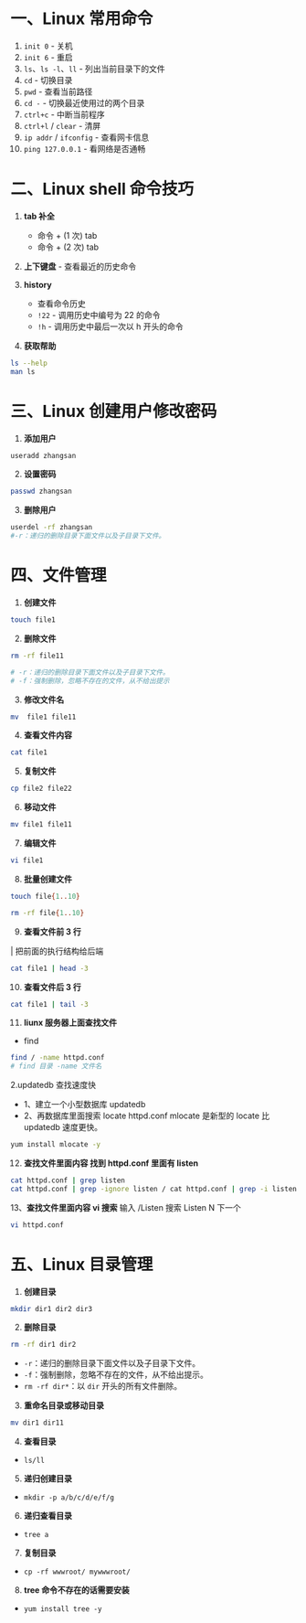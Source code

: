 # 一、Linux 常用命令

1. `init 0` - 关机
2. `init 6` - 重启
3. `ls`、`ls -l`、`ll` - 列出当前目录下的文件
4. `cd` - 切换目录
5. `pwd` - 查看当前路径
6. `cd -` - 切换最近使用过的两个目录
7. `ctrl+c` - 中断当前程序
8. `ctrl+l` / `clear` - 清屏
9. `ip addr` / `ifconfig` - 查看网卡信息
10. `ping 127.0.0.1` - 看网络是否通畅

# 二、Linux shell 命令技巧

1. **tab 补全**

   - 命令 + (1 次) tab
   - 命令 + (2 次) tab

2. **上下键盘** - 查看最近的历史命令

3. **history**

   - 查看命令历史
   - `!22` - 调用历史中编号为 22 的命令
   - `!h` - 调用历史中最后一次以 h 开头的命令

4. **获取帮助**

```bash
ls --help
man ls
```

# 三、Linux 创建用户修改密码

1. **添加用户**

```bash
useradd zhangsan
```

2. **设置密码**

```bash
passwd zhangsan
```

3. **删除用户**

```bash
userdel -rf zhangsan
#-r：递归的删除目录下面文件以及子目录下文件。
```

# 四、文件管理

1. **创建文件**

```bash
touch file1
```

2. **删除文件**

```bash
rm -rf file11

# -r：递归的删除目录下面文件以及子目录下文件。
# -f：强制删除，忽略不存在的文件，从不给出提示
```

3. **修改文件名**

```bash
mv  file1 file11
```

4. **查看文件内容**

```bash
cat file1
```

5. **复制文件**

```bash
cp file2 file22
```

6. **移动文件**

```bash
mv file1 file11
```

7. **编辑文件**

```bash
vi file1
```

8. **批量创建文件**

```bash
touch file{1..10}

rm -rf file{1..10}
```

9. **查看文件前 3 行**

| 把前面的执行结构给后端

```bash
cat file1 | head -3
```

10. **查看文件后 3 行**

```bash
cat file1 | tail -3
```

11. **liunx 服务器上面查找文件**

- find

```bash
find / -name httpd.conf
# find 目录 -name 文件名
```

2.updatedb 查找速度快

- 1、建立一个小型数据库 updatedb
- 2、再数据库里面搜索 locate httpd.conf
  mlocate 是新型的 locate 比 updatedb 速度更快。

```bash
yum install mlocate -y
```

12. **查找文件里面内容 找到 httpd.conf 里面有 listen**

```bash
cat httpd.conf | grep listen
cat httpd.conf | grep -ignore listen / cat httpd.conf | grep -i listen #忽略大小写

```

13、**查找文件里面内容 vi 搜索**
输入 /Listen 搜索 Listen N 下一个

```bash
vi httpd.conf

```

# 五、Linux 目录管理

1. **创建目录**

```bash
mkdir dir1 dir2 dir3
```

2. **删除目录**

```bash
rm -rf dir1 dir2
```

- `-r`：递归的删除目录下面文件以及子目录下文件。
- `-f`：强制删除，忽略不存在的文件，从不给出提示。
- `rm -rf dir*`：以 `dir` 开头的所有文件删除。

3. **重命名目录或移动目录**

```bash
mv dir1 dir11
```

4. **查看目录**

- `ls/ll`

5. **递归创建目录**

- `mkdir -p a/b/c/d/e/f/g`

6. **递归查看目录**

- `tree a`

7. **复制目录**

- `cp -rf wwwroot/ mywwwroot/`

8. **tree 命令不存在的话需要安装**

- `yum install tree -y`
